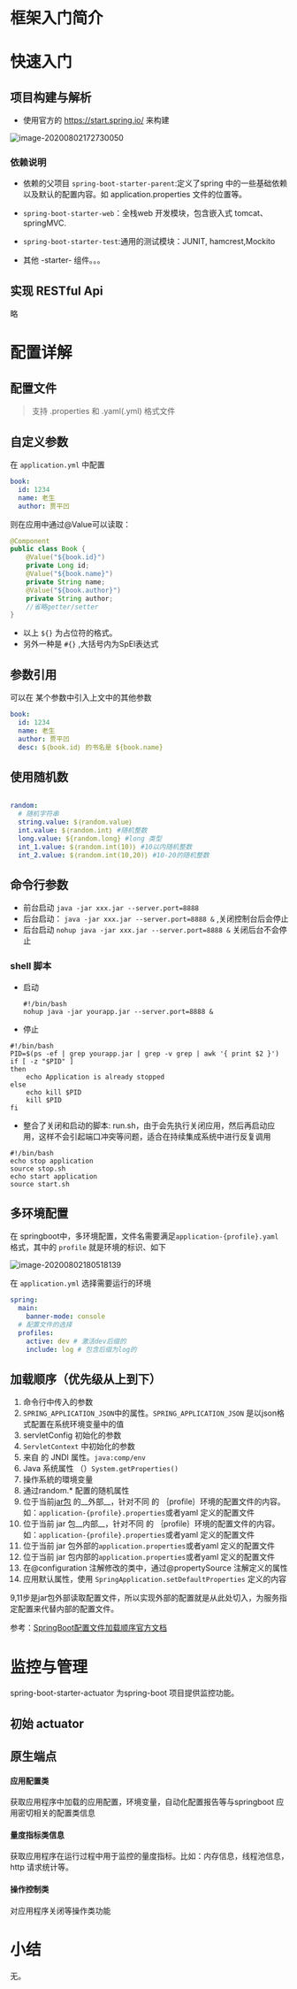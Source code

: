 # 框架入门简介

# 快速入门

## 项目构建与解析

- 使用官方的 https://start.spring.io/ 来构建

![image-20200802172730050](spring_cloud_微服务构建/image-20200802172730050.png)

### 依赖说明

- 依赖的父项目 `spring-boot-starter-parent`:定义了spring 中的一些基础依赖以及默认的配置内容。如 application.properties 文件的位置等。

- `spring-boot-starter-web`：全栈web 开发模块，包含嵌入式 tomcat、springMVC.
- `spring-boot-starter-test`:通用的测试模块：JUNIT, hamcrest,Mockito
- 其他 -starter- 组件。。。

## 实现 RESTful Api

略

# 配置详解

## 配置文件

> 支持 .properties 和 .yaml(.yml) 格式文件

## 自定义参数

在 `application.yml` 中配置

```yaml
book:
  id: 1234
  name: 老生
  author: 贾平凹
```

则在应用中通过@Value可以读取：

```java
@Component
public class Book {
    @Value("${book.id}")
    private Long id;
    @Value("${book.name}")
    private String name;
    @Value("${book.author}")
    private String author;
    //省略getter/setter
}
```

- 以上 `${}` 为占位符的格式。
- 另外一种是 `#{}` ,大括号内为SpEl表达式

## 参数引用

可以在 某个参数中引入上文中的其他参数

```yaml
book:
  id: 1234
  name: 老生
  author: 贾平凹
  desc: $｛book.id｝ 的书名是 ${book.name}
```



## 使用随机数

```yaml

random:
  # 随机字符串
  string.value: $｛random.value｝
  int.value: $｛random.int｝ #随机整数
  long.value: ${random.long} #long 类型
  int_1.value: $｛random.int(10)｝ #10以内随机整数
  int_2.value: $｛random.int(10,20)｝ #10-20的随机整数
```



## 命令行参数

- 前台启动 `java -jar xxx.jar --server.port=8888`
- 后台启动： `java -jar xxx.jar --server.port=8888 &` ,关闭控制台后会停止
- 后台启动 `nohup java -jar xxx.jar --server.port=8888 &` 关闭后台不会停止

### shell 脚本

- 启动

  ```shell
  #!/bin/bash
  nohup java -jar yourapp.jar --server.port=8888 &
  ```

- 停止

```shell
#!/bin/bash
PID=$(ps -ef | grep yourapp.jar | grep -v grep | awk '{ print $2 }')
if [ -z "$PID" ]
then
    echo Application is already stopped
else
    echo kill $PID
    kill $PID
fi
```

- 整合了关闭和启动的脚本: run.sh，由于会先执行关闭应用，然后再启动应用，这样不会引起端口冲突等问题，适合在持续集成系统中进行反复调用

```shell
#!/bin/bash
echo stop application
source stop.sh
echo start application
source start.sh
```

## 多环境配置

在 springboot中，多环境配置，文件名需要满足`application-{profile}.yaml ` 格式，其中的 `profile` 就是环境的标识、如下

![image-20200802180518139](spring_cloud_微服务构建/image-20200802180518139.png)

在 `application.yml` 选择需要运行的环境

```yaml
spring:
  main:
    banner-mode: console
  # 配置文件的选择
  profiles:
    active: dev # 激活dev后缀的
    include: log # 包含后缀为log的
```



## 加载顺序（优先级从上到下）

1. 命令行中传入的参数
2. `SPRING_APPLICATION_JSON`中的属性。`SPRING_APPLICATION_JSON` 是以json格式配置在系统环境变量中的值
3. servletConfig 初始化的参数
4. `ServletContext`  中初始化的参数
5. 来自 的 JNDI 属性。`java:comp/env`
6. Java 系统属性 （）`System.getProperties()`
7. 操作系統的環境变量
8. 通过random.* 配置的随机属性
9. 位于当前[jar包](https://docs.spring.io/spring-boot/docs/2.1.11.RELEASE/reference/html/boot-features-external-config.html#boot-features-external-config-profile-specific-properties) 的__外部__，针对不同 的 ｛profile｝环境的配置文件的内容。如：`application-{profile}.properties`或者yaml 定义的配置文件
10. 位于当前 jar 包__内部__，针对不同 的 ｛profile｝环境的配置文件的内容。如：`application-{profile}.properties`或者yaml 定义的配置文件
11. 位于当前 jar 包外部的`application.properties`或者yaml 定义的配置文件
12. 位于当前 jar 包内部的`application.properties`或者yaml 定义的配置文件
13. 在@configuration 注解修改的类中，通过@propertySource 注解定义的属性
14. 应用默认属性，使用 `SpringApplication.setDefaultProperties` 定义的内容

9,11步是jar包外部读取配置文件，所以实现外部的配置就是从此处切入，为服务指定配置来代替内部的配置文件。

参考：[SpringBoot配置文件加载顺序官方文档](https://docs.spring.io/spring-boot/docs/2.1.11.RELEASE/reference/html/boot-features-external-config.html)

# 监控与管理

spring-boot-starter-actuator 为spring-boot 项目提供监控功能。

## 初始 actuator

## 原生端点

#### 应用配置类

获取应用程序中加载的应用配置，环境变量，自动化配置报告等与springboot 应用密切相关的配置类信息

#### 量度指标类信息

获取应用程序在运行过程中用于监控的量度指标。比如：内存信息，线程池信息，http 请求统计等。

#### 操作控制类

对应用程序关闭等操作类功能

# 小结

无。